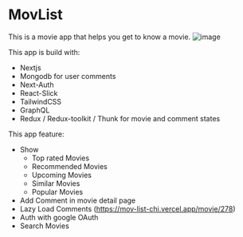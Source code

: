 # MovList
This is a movie app that helps you get to know a movie. 
![image](https://user-images.githubusercontent.com/61945507/143535112-b0b8ad88-e364-43d5-90a5-bd4f4dab5a40.png)


This app is build with:
- Nextjs
- Mongodb for user comments
- Next-Auth
- React-Slick
- TailwindCSS
- GraphQL
- Redux / Redux-toolkit / Thunk for movie and comment states

This app feature:
- Show
  - Top rated Movies
  - Recommended Movies
  - Upcoming Movies
  - Similar Movies
  - Popular Movies
- Add Comment in movie detail page
- Lazy Load Comments (https://mov-list-chi.vercel.app/movie/278)
- Auth with google OAuth
- Search Movies

